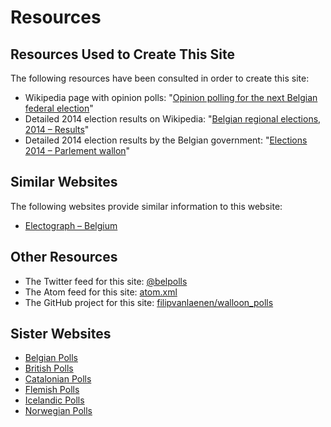 # Resources

## Resources Used to Create This Site

The following resources have been consulted in order to create this site:

+ Wikipedia page with opinion polls: "[Opinion polling for the next Belgian federal election](https://en.wikipedia.org/wiki/Opinion_polling_for_the_next_Belgian_federal_election)"
+ Detailed 2014 election results on Wikipedia: "[Belgian regional elections, 2014 – Results](https://en.wikipedia.org/wiki/Belgian_regional_elections,_2014#Results)"
+ Detailed 2014 election results by the Belgian government: "[Elections 2014 – Parlement wallon](http://elections2014.belgium.be/fr/wal/results/results_tab_WLR00000.html)"

## Similar Websites

The following websites provide similar information to this website:

+ [Electograph – Belgium](http://www.electograph.com/search/label/Belgium)

## Other Resources

+ The Twitter feed for this site: [@belpolls](https://twitter.com/belpolls)
+ The Atom feed for this site: [atom.xml](https://filipvanlaenen.github.io/walloon_polls/atom.xml)
+ The GitHub project for this site: [filipvanlaenen/walloon_polls](https://github.com/filipvanlaenen/walloon_polls)

## Sister Websites

+ [Belgian Polls](https://filipvanlaenen.github.io/belgian_polls/)
+ [British Polls](https://filipvanlaenen.github.io/british_polls/)
+ [Catalonian Polls](https://filipvanlaenen.github.io/catalonian_polls/)
+ [Flemish Polls](https://filipvanlaenen.github.io/flemish_polls/)
+ [Icelandic Polls](https://filipvanlaenen.github.io/icelandic_polls/)
+ [Norwegian Polls](https://filipvanlaenen.github.io/norwegian_polls/)

